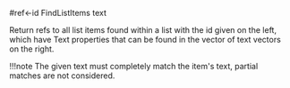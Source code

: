 #ref←id FindListItems text 

Return refs to all list items found within a list with the id given on the left, which have Text properties that can be found in the vector of text vectors on the right.

!!!note
   The given text must completely match the item's text, partial matches are not considered.
